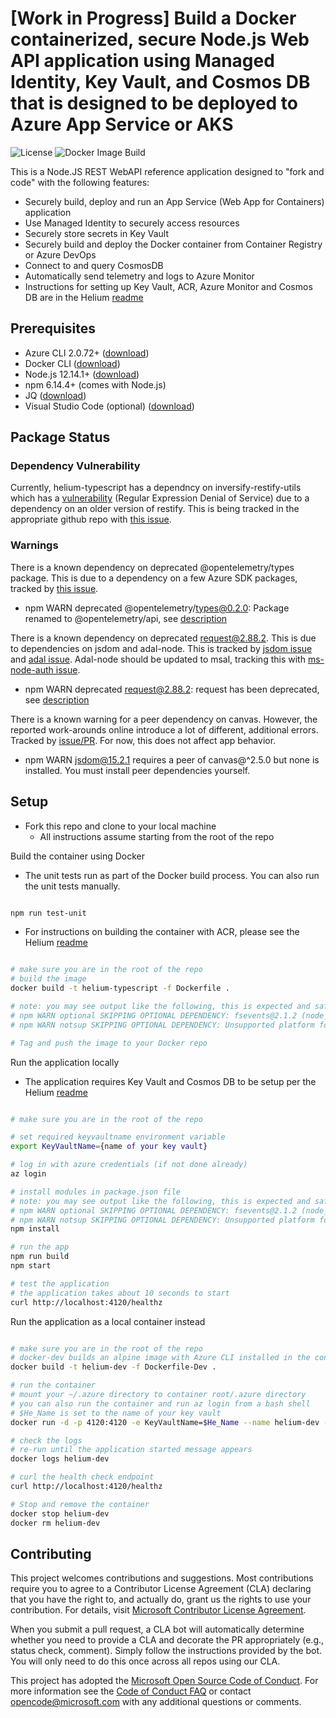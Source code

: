 # [Work in Progress] Build a Docker containerized, secure Node.js Web API application using Managed Identity, Key Vault, and Cosmos DB that is designed to be deployed to Azure App Service or AKS

![License](https://img.shields.io/badge/license-MIT-green.svg)
![Docker Image Build](https://github.com/retaildevcrews/helium-typescript/Docker%20Image%20Build/badge.svg)

This is a Node.JS REST WebAPI reference application designed to "fork and code" with the following features:

- Securely build, deploy and run an App Service (Web App for Containers) application
- Use Managed Identity to securely access resources
- Securely store secrets in Key Vault
- Securely build and deploy the Docker container from Container Registry or Azure DevOps
- Connect to and query CosmosDB
- Automatically send telemetry and logs to Azure Monitor
- Instructions for setting up Key Vault, ACR, Azure Monitor and Cosmos DB are in the Helium [readme](https://github.com/retaildevcrews/helium)

## Prerequisites

- Azure CLI 2.0.72+ ([download](https://docs.microsoft.com/en-us/cli/azure/install-azure-cli?view=azure-cli-latest))
- Docker CLI ([download](https://docs.docker.com/install/))
- Node.js 12.14.1+ ([download](https://nodejs.org/en/download/))
- npm 6.14.4+ (comes with Node.js)
- JQ ([download](https://stedolan.github.io/jq/download/))
- Visual Studio Code (optional) ([download](https://code.visualstudio.com/download))

## Package Status

### Dependency Vulnerability

Currently, helium-typescript has a dependncy on inversify-restify-utils which has a [vulnerability](https://www.npmjs.com/advisories/1171) (Regular Expression Denial of Service) due to a dependency on an older version of restify. This is being tracked in the appropriate github repo with [this issue](https://github.com/inversify/InversifyJS/issues/1158).

### Warnings

There is a known dependency on deprecated @opentelemetry/types package. This is due to a dependency on a few Azure SDK packages, tracked by [this issue](https://github.com/Azure/azure-sdk-for-js/issues/7079).

- npm WARN deprecated @opentelemetry/types@0.2.0: Package renamed to @opentelemetry/api, see [description](https://github.com/open-telemetry/opentelemetry-js)

There is a known dependency on deprecated request@2.88.2. This is due to dependencies on jsdom and adal-node. This is tracked by [jsdom issue](https://github.com/jsdom/jsdom/issues/2792) and [adal issue](https://github.com/AzureAD/azure-activedirectory-library-for-nodejs/issues/229).  Adal-node should be updated to msal, tracking this with [ms-node-auth issue](https://github.com/Azure/ms-rest-nodeauth/issues/84).

- npm WARN deprecated request@2.88.2: request has been deprecated, see [description](https://github.com/request/request/issues/3142)

There is a known warning for a peer dependency on canvas.  However, the reported work-arounds online introduce a lot of different, additional errors.  Tracked by [issue/PR](https://github.com/node-gfx/node-canvas-prebuilt/pull/80). For now, this does not affect app behavior.

- npm WARN jsdom@15.2.1 requires a peer of canvas@^2.5.0 but none is installed. You must install peer dependencies yourself.

## Setup

- Fork this repo and clone to your local machine
  - All instructions assume starting from the root of the repo

Build the container using Docker

- The unit tests run as part of the Docker build process. You can also run the unit tests manually.

```bash

npm run test-unit

```

- For instructions on building the container with ACR, please see the Helium [readme](https://github.com/retaildevcrews/helium)

```bash

# make sure you are in the root of the repo
# build the image
docker build -t helium-typescript -f Dockerfile .

# note: you may see output like the following, this is expected and safe to ignore
# npm WARN optional SKIPPING OPTIONAL DEPENDENCY: fsevents@2.1.2 (node_modules/mocha/node_modules/fsevents):
# npm WARN notsup SKIPPING OPTIONAL DEPENDENCY: Unsupported platform for fsevents@2.1.2: wanted {"os":"darwin","arch":"any"} (current: {"os":"linux","arch":"x64"})

# Tag and push the image to your Docker repo

```

Run the application locally

- The application requires Key Vault and Cosmos DB to be setup per the Helium [readme](https://github.com/retaildevcrews/helium)

```bash

# make sure you are in the root of the repo

# set required keyvaultname environment variable
export KeyVaultName={name of your key vault}

# log in with azure credentials (if not done already)
az login

# install modules in package.json file
# note: you may see output like the following, this is expected and safe to ignore
# npm WARN optional SKIPPING OPTIONAL DEPENDENCY: fsevents@2.1.2 (node_modules/mocha/node_modules/fsevents):
# npm WARN notsup SKIPPING OPTIONAL DEPENDENCY: Unsupported platform for fsevents@2.1.2: wanted {"os":"darwin","arch":"any"} (current: {"os":"linux","arch":"x64"})
npm install

# run the app
npm run build
npm start

# test the application
# the application takes about 10 seconds to start
curl http://localhost:4120/healthz

```

Run the application as a local container instead

```bash

# make sure you are in the root of the repo
# docker-dev builds an alpine image with Azure CLI installed in the container
docker build -t helium-dev -f Dockerfile-Dev .

# run the container
# mount your ~/.azure directory to container root/.azure directory
# you can also run the container and run az login from a bash shell
# $He_Name is set to the name of your key vault
docker run -d -p 4120:4120 -e KeyVaultName=$He_Name --name helium-dev -v ~/.azure:/root/.azure helium-dev "npm" "start"

# check the logs
# re-run until the application started message appears
docker logs helium-dev

# curl the health check endpoint
curl http://localhost:4120/healthz

# Stop and remove the container
docker stop helium-dev
docker rm helium-dev

```

## Contributing

This project welcomes contributions and suggestions.  Most contributions require you to agree to a
Contributor License Agreement (CLA) declaring that you have the right to, and actually do, grant us
the rights to use your contribution. For details, visit [Microsoft Contributor License Agreement](https://cla.opensource.microsoft.com).

When you submit a pull request, a CLA bot will automatically determine whether you need to provide
a CLA and decorate the PR appropriately (e.g., status check, comment). Simply follow the instructions
provided by the bot. You will only need to do this once across all repos using our CLA.

This project has adopted the [Microsoft Open Source Code of Conduct](https://opensource.microsoft.com/codeofconduct/).
For more information see the [Code of Conduct FAQ](https://opensource.microsoft.com/codeofconduct/faq/) or
contact [opencode@microsoft.com](mailto:opencode@microsoft.com) with any additional questions or comments.
